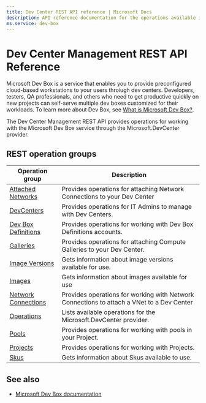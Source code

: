 ```yaml
---
title: Dev Center REST API reference | Microsoft Docs
description: API reference documentation for the operations available in the Dev Center Management REST API, a RESTful web service for managing Dev Center Management resources in Azure.
ms.service: dev-box
---
```


# Dev Center Management REST API Reference

Microsoft Dev Box is a service that enables you to provide preconfigured cloud-based workstations to your users throiugh dev centers. Developers, testers, QA professionals, and others who need to get productive quickly on new projects can self-serve multiple dev boxes customized for their workloads. To learn more about Dev Box, see [What is Microsoft Dev Box?](/azure/dev-box/overview-what-is-microsoft-dev-box).


The Dev Center Management REST API provides operations for working with the Microsoft Dev Box service through the Microsoft.DevCenter provider.

## REST operation groups

| Operation group               | Description                                                                             |
|-------------------------------|-----------------------------------------------------------------------------------------|
| [Attached Networks](/rest/api/devcenter/attached-networks)          | Provides operations for attaching Network Connections to your Dev Center |
| [DevCenters](/rest/api/devcenter/devcenters)  | Provides operations for IT Admins to manage with Dev Centers. |
| [Dev Box Definitions](/rest/api/devcenter/dev-box-definitions)  | Provides operations for working with Dev Box Definitions accounts. |
| [Galleries](/rest/api/devcenter/galleries)  | Provides operations for attaching Compute Galleries to your Dev Center. |
| [Image Versions](/rest/api/devcenter/image-versions) | Gets information about image versions available for use. |
| [Images](/rest/api/devcenter/images) | Gets information about images available for use |
| [Network Connections](/rest/api/devcenter/network-connections) | Provides operations for working with Network Connections to attach a VNet to a Dev Center |
| [Operations](/rest/api/devcenter/operations) | Lists available operations for the Microsoft.DevCenter provider. |
| [Pools](/rest/api/devcenter/pools) | Provides operations for working with pools in your Project. |
| [Projects](/rest/api/devcenter/projects) | Provides operations for working with Projects. |
| [Skus](/rest/api/devcenter/skus) | Gets information about Skus available to use. |

## See also

- [Microsoft Dev Box documentation](/azure/dev-box/overview-what-is-microsoft-dev-box)
